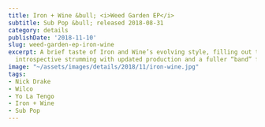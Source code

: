 ```yaml
---
title: Iron + Wine &bull; <i>Weed Garden EP</i>
subtitle: Sub Pop &bull; released 2018-08-31
category: details
publishDate: '2018-11-10'
slug: weed-garden-ep-iron-wine
excerpt: A brief taste of Iron and Wine’s evolving style, filling out the expected
  introspective strumming with updated production and a fuller “band” feel.
image: "~/assets/images/details/2018/11/iron-wine.jpg"
tags:
- Nick Drake
- Wilco
- Yo La Tengo
- Iron + Wine
- Sub Pop
---
```


